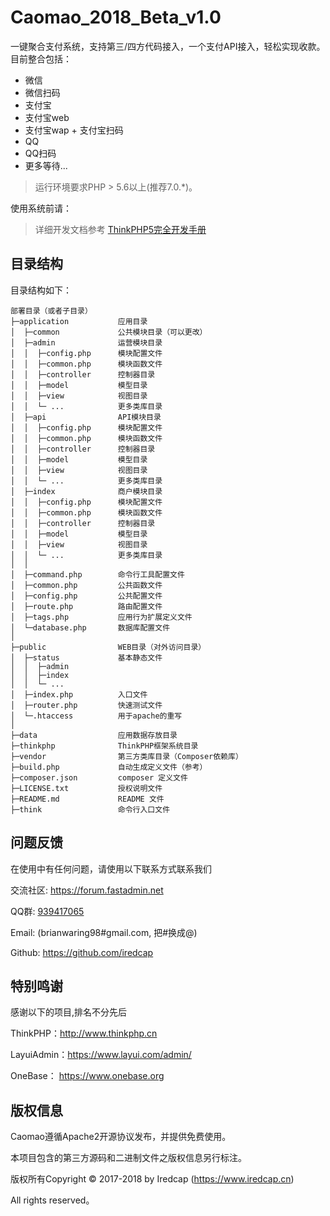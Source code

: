Caomao_2018_Beta_v1.0
===============

一键聚合支付系统，支持第三/四方代码接入，一个支付API接入，轻松实现收款。
目前整合包括：

 + 微信
  + 微信扫码
 + 支付宝
  + 支付宝web
   + 支付宝wap
    + 支付宝扫码
 + QQ
  + QQ扫码
 + 更多等待...

> 运行环境要求PHP > 5.6以上(推荐7.0.*)。

使用系统前请：
>详细开发文档参考 [ThinkPHP5完全开发手册](http://www.kancloud.cn/manual/thinkphp5)

## 目录结构

目录结构如下：

~~~
部署目录（或者子目录）
├─application           应用目录
│  ├─common             公共模块目录（可以更改）
│  ├─admin              运营模块目录
│  │  ├─config.php      模块配置文件
│  │  ├─common.php      模块函数文件
│  │  ├─controller      控制器目录
│  │  ├─model           模型目录
│  │  ├─view            视图目录
│  │  └─ ...            更多类库目录
│  ├─api                API模块目录
│  │  ├─config.php      模块配置文件
│  │  ├─common.php      模块函数文件
│  │  ├─controller      控制器目录
│  │  ├─model           模型目录
│  │  ├─view            视图目录
│  │  └─ ...            更多类库目录
│  ├─index              商户模块目录
│  │  ├─config.php      模块配置文件
│  │  ├─common.php      模块函数文件
│  │  ├─controller      控制器目录
│  │  ├─model           模型目录
│  │  ├─view            视图目录
│  │  └─ ...            更多类库目录
│  │
│  ├─command.php        命令行工具配置文件
│  ├─common.php         公共函数文件
│  ├─config.php         公共配置文件
│  ├─route.php          路由配置文件
│  ├─tags.php           应用行为扩展定义文件
│  └─database.php       数据库配置文件
│
├─public                WEB目录（对外访问目录）
│  ├─status             基本静态文件
│  │  ├─admin           
│  │  ├─index
│  │  └─ ...          
│  ├─index.php          入口文件
│  ├─router.php         快速测试文件
│  └─.htaccess          用于apache的重写
│
├─data                  应用数据存放目录
├─thinkphp              ThinkPHP框架系统目录
├─vendor                第三方类库目录（Composer依赖库）
├─build.php             自动生成定义文件（参考）
├─composer.json         composer 定义文件
├─LICENSE.txt           授权说明文件
├─README.md             README 文件
├─think                 命令行入口文件
~~~

## **问题反馈**

在使用中有任何问题，请使用以下联系方式联系我们

交流社区: https://forum.fastadmin.net

QQ群: [939417065](交流群)

Email: (brianwaring98#gmail.com, 把#换成@)

Github: https://github.com/iredcap

## **特别鸣谢**

感谢以下的项目,排名不分先后

ThinkPHP：http://www.thinkphp.cn

LayuiAdmin：https://www.layui.com/admin/

OneBase： https://www.onebase.org


## **版权信息**

Caomao遵循Apache2开源协议发布，并提供免费使用。

本项目包含的第三方源码和二进制文件之版权信息另行标注。

版权所有Copyright © 2017-2018 by Iredcap (https://www.iredcap.cn)

All rights reserved。
